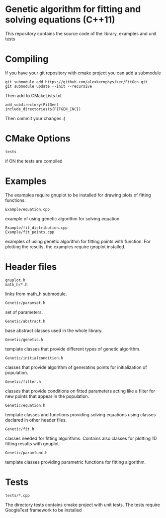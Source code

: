 Genetic algorithm for fitting and solving equations (C++11)
===========================================================
This repository contains the source code of the library, examples and unit tests


Compiling
=========
If you have your git repository with cmake project you can add a submodule

	git submodule add https://github.com/alexkernphysiker/FitGen.git
	git submodule update --init --recursive

Then add to CMakeLists.txt

	add_subdirectory(FitGen)
	include_directories(${FITGEN_INC})

Then commit your changes :)


CMake Options
=============

	tests
if ON the tests are compiled


Examples
========
The examples require gnuplot to be installed for drawing plots of fitting functions.

	Example/equation.cpp
example of using genetic algorithm for solving equation.

	Example/fit_distribution.cpp 
	Example/fit_points.cpp
examples of using genetic algorithm for fitting points with function.
For plotting the results, the examples require gnuplot installed.


Header files
============
	gnuplot.h
	math_h/*.h
links from math_h submodule.

	Genetic/paramset.h
set of parameters.
	
	Genetic/abstract.h
base abstract classes used in the whole library.
	
	Genetic/genetic.h 
template classes that provide different types of genetic algorithm.
	
	Genetic/initialcondition.h 
classes that provide algorithm of generatins points for initialization of population.
	
	Genetic/filter.h 
classes that provide conditions on fitted parameters acting like a filter for new points that appear in the population.
	
	Genetic/equation.h 
template classes and functions providing solving equations using classes declared in other header files.
	
	Genetic/fit.h 
classes needed for fitting algorithms. Contains also classes for plotting 1D fitting results with gnuplot.
	
	Genetic/paramfunc.h 
template classes providing parametric functions for fitting algorithm.


Tests
=====

	tests/*.cpp
The directory tests contains cmake project with unit tests.
The tests require GoogleTest framework to be installed
